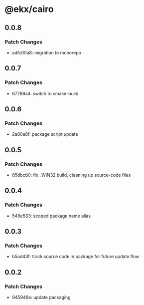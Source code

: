# @ekx/cairo

## 0.0.8

### Patch Changes

- adfc00a8: migration to monorepo

## 0.0.7

### Patch Changes

- 67789a4: switch to cmake-build

## 0.0.6

### Patch Changes

- 2a80a8f: package script update

## 0.0.5

### Patch Changes

- 85dbcb0: fix \_WIN32 build, cleaning up source-code files

## 0.0.4

### Patch Changes

- 549e533: scoped package name alias

## 0.0.3

### Patch Changes

- b5ad43f: track source code in package for future update flow

## 0.0.2

### Patch Changes

- 945946e: update packaging
